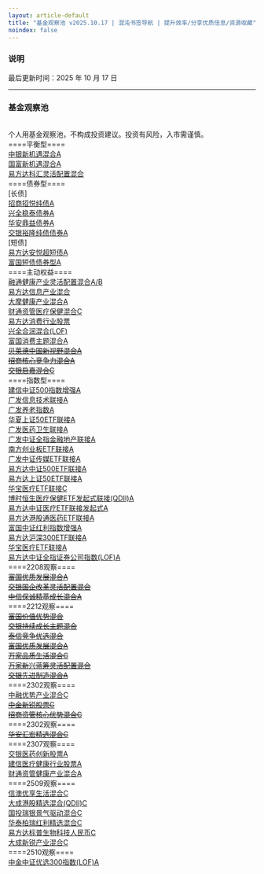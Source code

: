 ```yaml
---
layout: article-default
title: "基金观察池 v2025.10.17 | 混沌书签导航 | 提升效率/分享优质信息/资源收藏"
noindex: false
---
```


<article>
    <h3>说明</h3>
    最后更新时间：2025 年 10 月 17 日
    <hr>
    <h3>基金观察池</h3>
    <br>个人用基金观察池，不构成投资建议。投资有风险，入市需谨慎。
    <br>====平衡型====
    <br><a target="_blank" rel="noopener nofollow noreferrer" href="https://fund.eastmoney.com/002057.html">中银新机遇混合A</a>
    <br><a target="_blank" rel="noopener nofollow noreferrer" href="https://fund.eastmoney.com/002087.html">国富新机遇混合A</a>
    <br><a target="_blank" rel="noopener nofollow noreferrer" href="https://fund.eastmoney.com/110012.html">易方达科汇灵活配置混合</a>
    <br>====债券型====
    <br>[长债]
    <br><a target="_blank" rel="noopener nofollow noreferrer" href="https://fund.eastmoney.com/003156.html">招商招悦纯债A</a>
    <br><a target="_blank" rel="noopener nofollow noreferrer" href="https://fund.eastmoney.com/003949.html">兴全稳泰债券A</a>
    <br><a target="_blank" rel="noopener nofollow noreferrer" href="https://fund.eastmoney.com/005709.html">华安鼎益债券A</a>
    <br><a target="_blank" rel="noopener nofollow noreferrer" href="https://fund.eastmoney.com/519782.html">交银裕隆纯债债券A</a>
    <br>[短债]
    <br><a target="_blank" rel="noopener nofollow noreferrer" href="https://fund.eastmoney.com/006662.html">易方达安悦超短债A</a>
    <br><a target="_blank" rel="noopener nofollow noreferrer" href="https://fund.eastmoney.com/006804.html">富国短债债券型A</a>
    <br>====主动权益====
    <br><a target="_blank" rel="noopener nofollow noreferrer" href="https://fund.eastmoney.com/000727.html">融通健康产业灵活配置混合A/B</a>
    <br><a target="_blank" rel="noopener nofollow noreferrer" href="https://fund.eastmoney.com/001513.html">易方达信息产业混合</a>
    <br><a target="_blank" rel="noopener nofollow noreferrer" href="https://fund.eastmoney.com/002708.html">大摩健康产业混合A</a>
    <br><a target="_blank" rel="noopener nofollow noreferrer" href="https://fund.eastmoney.com/018485.html">财通资管医疗保健混合C</a>
    <br><a target="_blank" rel="noopener nofollow noreferrer" href="https://fund.eastmoney.com/110022.html">易方达消费行业股票</a>
    <br><a target="_blank" rel="noopener nofollow noreferrer" href="https://fund.eastmoney.com/163406.html">兴全合润混合(LOF)</a>
    <br><a target="_blank" rel="noopener nofollow noreferrer" href="https://fund.eastmoney.com/519915.html">富国消费主题混合A</a>
    <br><del><a target="_blank" rel="noopener nofollow noreferrer" href="https://fund.eastmoney.com/013426.html">贝莱德中国新视野混合A</a></del>
    <br><del><a target="_blank" rel="noopener nofollow noreferrer" href="https://fund.eastmoney.com/014412.html">招商核心竞争力混合A</a></del>
    <br><del><a target="_blank" rel="noopener nofollow noreferrer" href="https://fund.eastmoney.com/018555.html">交银启嘉混合C</a></del>
    <br>====指数型====
    <br><a target="_blank" rel="noopener nofollow noreferrer" href="https://fund.eastmoney.com/000478.html">建信中证500指数增强A</a>
    <br><a target="_blank" rel="noopener nofollow noreferrer" href="https://fund.eastmoney.com/000942.html">广发信息技术联接A</a>
    <br><a target="_blank" rel="noopener nofollow noreferrer" href="https://fund.eastmoney.com/000968.html">广发养老指数A</a>
    <br><a target="_blank" rel="noopener nofollow noreferrer" href="https://fund.eastmoney.com/001051.html">华夏上证50ETF联接A</a>
    <br><a target="_blank" rel="noopener nofollow noreferrer" href="https://fund.eastmoney.com/001180.html">广发医药卫生联接A</a>
    <br><a target="_blank" rel="noopener nofollow noreferrer" href="https://fund.eastmoney.com/001469.html">广发中证全指金融地产联接A</a>
    <br><a target="_blank" rel="noopener nofollow noreferrer" href="https://fund.eastmoney.com/002656.html">南方创业板ETF联接A</a>
    <br><a target="_blank" rel="noopener nofollow noreferrer" href="https://fund.eastmoney.com/004752.html">广发中证传媒ETF联接A</a>
    <br><a target="_blank" rel="noopener nofollow noreferrer" href="https://fund.eastmoney.com/007028.html">易方达中证500ETF联接A</a>
    <br><a target="_blank" rel="noopener nofollow noreferrer" href="https://fund.eastmoney.com/007379.html">易方达上证50ETF联接A</a>
    <br><a target="_blank" rel="noopener nofollow noreferrer" href="https://fund.eastmoney.com/012323.html">华宝医疗ETF联接C</a>
    <br><a target="_blank" rel="noopener nofollow noreferrer" href="https://fund.eastmoney.com/014424.html">博时恒生医疗保健ETF发起式联接(QDII)A</a>
    <br><a target="_blank" rel="noopener nofollow noreferrer" href="https://fund.eastmoney.com/017937.html">易方达中证医疗ETF联接发起式A</a>
    <br><a target="_blank" rel="noopener nofollow noreferrer" href="https://fund.eastmoney.com/018557.html">易方达港股通医药ETF联接A</a>
    <br><a target="_blank" rel="noopener nofollow noreferrer" href="https://fund.eastmoney.com/100032.html">富国中证红利指数增强A</a>
    <br><a target="_blank" rel="noopener nofollow noreferrer" href="https://fund.eastmoney.com/110020.html">易方达沪深300ETF联接A</a>
    <br><a target="_blank" rel="noopener nofollow noreferrer" href="https://fund.eastmoney.com/162412.html">华宝医疗ETF联接A</a>
    <br><a target="_blank" rel="noopener nofollow noreferrer" href="https://fund.eastmoney.com/502010.html">易方达中证全指证券公司指数(LOF)A</a>
    <br>====2208观察====
    <br><del><a target="_blank" rel="noopener nofollow noreferrer" href="https://fund.eastmoney.com/006527.html">富国优质发展混合A</a></del>
    <br><del><a target="_blank" rel="noopener nofollow noreferrer" href="https://fund.eastmoney.com/519756.html">交银国企改革灵活配置混合</a></del>
    <br><del><a target="_blank" rel="noopener nofollow noreferrer" href="https://fund.eastmoney.com/550002.html">中信保诚精萃成长混合A</a></del>
    <br>====2212观察====
    <br><del><a target="_blank" rel="noopener nofollow noreferrer" href="https://fund.eastmoney.com/002340.html">富国价值优势混合</a></del>
    <br><del><a target="_blank" rel="noopener nofollow noreferrer" href="https://fund.eastmoney.com/005001.html">交银持续成长主题混合</a></del>
    <br><del><a target="_blank" rel="noopener nofollow noreferrer" href="https://fund.eastmoney.com/005535.html">泰信竞争优选混合</a></del>
    <br><del><a target="_blank" rel="noopener nofollow noreferrer" href="https://fund.eastmoney.com/006527.html">富国优质发展混合A</a></del>
    <br><del><a target="_blank" rel="noopener nofollow noreferrer" href="https://fund.eastmoney.com/016600.html">万家品质生活混合C</a></del>
    <br><del><a target="_blank" rel="noopener nofollow noreferrer" href="https://fund.eastmoney.com/519196.html">万家新兴蓝筹灵活配置混合</a></del>
    <br><del><a target="_blank" rel="noopener nofollow noreferrer" href="https://fund.eastmoney.com/519704.html">交银先进制造混合A</a></del>
    <br>====2302观察====
    <br><a target="_blank" rel="noopener nofollow noreferrer" href="https://fund.eastmoney.com/014330.html">中融优势产业混合C</a>
    <br><del><a target="_blank" rel="noopener nofollow noreferrer" href="https://fund.eastmoney.com/920923.html">中金新锐股票C</a></del>
    <br><del><a target="_blank" rel="noopener nofollow noreferrer" href="https://fund.eastmoney.com/970185.html">招商资管核心优势混合C</a></del>
    <br>====2302观察====
    <br><del><a target="_blank" rel="noopener nofollow noreferrer" href="https://fund.eastmoney.com/011145.html">华安汇宏精选混合C</a></del>
    <br>====2307观察====
    <br><a target="_blank" rel="noopener nofollow noreferrer" href="https://fund.eastmoney.com/004075.html">交银医药创新股票A</a>
    <br><a target="_blank" rel="noopener nofollow noreferrer" href="https://fund.eastmoney.com/008923.html">建信医疗健康行业股票A</a>
    <br><a target="_blank" rel="noopener nofollow noreferrer" href="https://fund.eastmoney.com/012159.html">财通资管健康产业混合A</a>
    <br>====2509观察====
    <br><a target="_blank" rel="noopener nofollow noreferrer" href="https://fund.eastmoney.com/017978.html">信澳优享生活混合C</a>
    <br><a target="_blank" rel="noopener nofollow noreferrer" href="https://fund.eastmoney.com/011584.html">大成港股精选混合(QDII)C</a>
    <br><a target="_blank" rel="noopener nofollow noreferrer" href="https://fund.eastmoney.com/017750.html">国投瑞银景气驱动混合C</a>
    <br><a target="_blank" rel="noopener nofollow noreferrer" href="https://fund.eastmoney.com/022154.html">华泰柏瑞红利精选混合C</a>
    <br><a target="_blank" rel="noopener nofollow noreferrer" href="https://fund.eastmoney.com/012866.html">易方达标普生物科技人民币C</a>
    <br><a target="_blank" rel="noopener nofollow noreferrer" href="https://fund.eastmoney.com/018460.html">大成新锐产业混合C</a>
    <br>====2510观察====
    <br><a target="_blank" rel="noopener nofollow noreferrer" href="https://fund.eastmoney.com/501060.html">中金中证优选300指数(LOF)A</a>
</article>